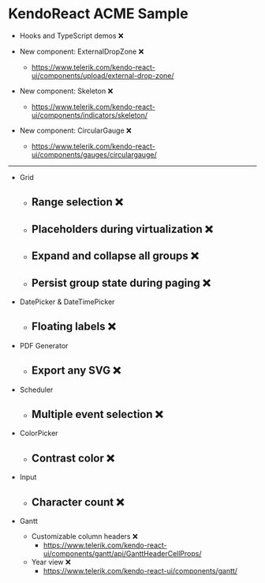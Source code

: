 # KendoReact ACME Sample

- Hooks and TypeScript demos ❌

- New component: ExternalDropZone ❌
  - https://www.telerik.com/kendo-react-ui/components/upload/external-drop-zone/

- New component: Skeleton ❌
  - https://www.telerik.com/kendo-react-ui/components/indicators/skeleton/

- New component: CircularGauge ❌
  - https://www.telerik.com/kendo-react-ui/components/gauges/circulargauge/

---

- Grid
  - Range selection ❌
    - 
  - Placeholders during virtualization ❌
    -
  - Expand and collapse all groups ❌
    -
  - Persist group state during paging ❌
    -

- DatePicker & DateTimePicker
  - Floating labels ❌
    -

- PDF Generator
  - Export any SVG ❌
    -

- Scheduler
  - Multiple event selection ❌
    -

- ColorPicker
  - Contrast color ❌
    -

- Input
  - Character count ❌
    -

- Gantt
  - Customizable column headers ❌
    - https://www.telerik.com/kendo-react-ui/components/gantt/api/GanttHeaderCellProps/
  - Year view ❌
    - https://www.telerik.com/kendo-react-ui/components/gantt/
